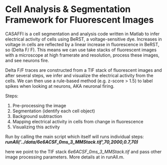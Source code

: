 # Cell Analysis & Segmentation Framework for Fluorescent Images

CASAFFI is a cell segmentation and analysis code written in Matlab to infer electrical activity of cells using BeRST, a voltage-sensitive dye.
Increases in voltage in cells are reflected by a linear increase in fluorescence in BeRST, so (Delta F/ F). This means we can use take stacks of fluorescent images with a microscope at high framerate and resolution, process these images, and see neurons fire.


Delta F/F traces are constructed from a TIF stack of fluorescent images and after several steps, we infer and visualize the electrical activity from the cells. We can then use a rule-based method (e.g. z-score > 1.5) to label spikes when looking at neurons, AKA neuronal firing.   


Steps:
1) Pre-processing the image
2) Segmentation (identify each cell object)
3) Background subtraction
4) Mapping electrical activity in cells from change in fluorescence
5) Visualizing this activity




Run by calling the main script which itself will runs individual steps:  
_**runAll('../data/6e6ACSF_0ms_3_MMStack.tif',70,2000,0.7,70)**_

here we point to the TIF stack *6e6ACSF_0ms_3_MMStack.tif* and pass other image processing parameters. More details at in runAll.m. 

